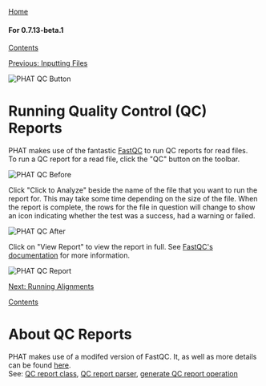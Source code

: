 [Home](https://chgibb.github.io/PHATDocs/)

#### For 0.7.13-beta.1
[Contents](https://chgibb.github.io/PHATDocs/docs/releases/0.7.13-beta.1/home)

[Previous: Inputting Files](https://chgibb.github.io/PHATDocs/docs/releases/0.7.13-beta.1/inputtingFiles)

![PHAT QC Button](https://chgibb.github.io//PHATDocs/docs/releases/0.7.13-beta.1/QCButton.png)

# Running Quality Control (QC) Reports
PHAT makes use of the fantastic [FastQC](https://www.bioinformatics.babraham.ac.uk/projects/fastqc/) to run QC reports for read files.  
To run a QC report for a read file, click the "QC" button on the toolbar.

![PHAT QC Before](https://chgibb.github.io//PHATDocs/docs/releases/0.7.13-beta.1/preQC.png)

Click "Click to Analyze" beside the name of the file that you want to run the report for. This may take some time depending on the size of the file. When the report is complete, the rows for the file in question will change to show an icon indicating whether the test was a success, had a warning or failed.

![PHAT QC After](https://chgibb.github.io//PHATDocs/docs/releases/0.7.13-beta.1/postQC.png)

Click on "View Report" to view the report in full. See [FastQC's documentation](https://www.bioinformatics.babraham.ac.uk/projects/fastqc/Help/) for more information.

![PHAT QC Report](https://chgibb.github.io//PHATDocs/docs/releases/0.7.13-beta.1/QCReport.png)

[Next: Running Alignments](https://chgibb.github.io/PHATDocs/docs/releases/0.7.13-beta.1/runningAlignments)

[Contents](https://chgibb.github.io/PHATDocs/docs/releases/0.7.13-beta.1/home)


# About QC Reports
PHAT makes use of a modifed version of FastQC. It, as well as more details can be found [here](https://github.com/chgibb/FastQC0.11.5).  
See: [QC report class](https://github.com/chgibb/PHAT/blob/0.7.13-beta.1/src/req/QCData.ts), [QC report parser](https://github.com/chgibb/PHAT/blob/0.7.13-beta.1/QCReportSummary.ts), [generate QC report operation](https://github.com/chgibb/PHAT/blob/0.7.13-beta.1/src/req/operations/GenerateQCReport.ts)
